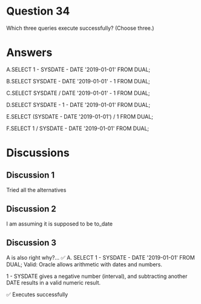 # Question 34
Which three queries execute successfully? (Choose three.)

# Answers
A.SELECT 1 - SYSDATE - DATE '2019-01-01' FROM DUAL;

B.SELECT SYSDATE - DATE '2019-01-01' - 1 FROM DUAL;

C.SELECT SYSDATE / DATE '2019-01-01' - 1 FROM DUAL;

D.SELECT SYSDATE - 1 - DATE '2019-01-01' FROM DUAL;

E.SELECT (SYSDATE - DATE '2019-01-01') / 1 FROM DUAL;

F.SELECT 1 / SYSDATE - DATE '2019-01-01' FROM DUAL;

# Discussions
## Discussion 1
Tried all the alternatives

## Discussion 2
I am assuming it is supposed to be to_date

## Discussion 3
A is also right why?...
✅ A. SELECT 1 - SYSDATE - DATE '2019-01-01' FROM DUAL;
Valid: Oracle allows arithmetic with dates and numbers.

1 - SYSDATE gives a negative number (interval), and subtracting another DATE results in a valid numeric result.

✅ Executes successfully

